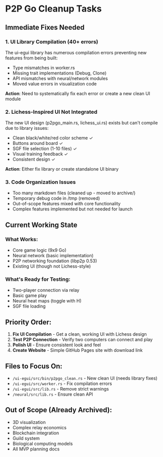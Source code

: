 # P2P Go Cleanup Tasks

## Immediate Fixes Needed

### 1. UI Library Compilation (40+ errors)
The ui-egui library has numerous compilation errors preventing new features from being built:
- Type mismatches in worker.rs
- Missing trait implementations (Debug, Clone)
- API mismatches with neural/network modules
- Moved value errors in visualization code

**Action**: Need to systematically fix each error or create a new clean UI module

### 2. Lichess-Inspired UI Not Integrated
The new UI design (p2pgo_main.rs, lichess_ui.rs) exists but can't compile due to library issues:
- Clean black/white/red color scheme ✓
- Buttons around board ✓
- SGF file selection (1-10 files) ✓
- Visual training feedback ✓
- Consistent design ✓

**Action**: Either fix library or create standalone UI binary

### 3. Code Organization Issues
- Too many markdown files (cleaned up - moved to archive/)
- Temporary debug code in /tmp (removed)
- Out-of-scope features mixed with core functionality
- Complex features implemented but not needed for launch

## Current Working State

### What Works:
- Core game logic (9x9 Go)
- Neural network (basic implementation)
- P2P networking foundation (libp2p 0.53)
- Existing UI (though not Lichess-style)

### What's Ready for Testing:
- Two-player connection via relay
- Basic game play
- Neural heat maps (toggle with H)
- SGF file loading

## Priority Order:

1. **Fix UI Compilation** - Get a clean, working UI with Lichess design
2. **Test P2P Connection** - Verify two computers can connect and play
3. **Polish UI** - Ensure consistent look and feel
4. **Create Website** - Simple GitHub Pages site with download link

## Files to Focus On:
- `/ui-egui/src/bin/p2pgo_clean.rs` - New clean UI (needs library fixes)
- `/ui-egui/src/worker.rs` - Fix compilation errors
- `/ui-egui/src/lib.rs` - Remove strict warnings
- `/neural/src/lib.rs` - Ensure clean API

## Out of Scope (Already Archived):
- 3D visualization
- Complex relay economics
- Blockchain integration
- Guild system
- Biological computing models
- All MVP planning docs